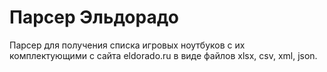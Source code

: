 # Парсер Эльдорадо
Парсер для получения списка игровых ноутбуков с их комплектующими с сайта eldorado.ru в виде файлов xlsx, csv, xml, json.
